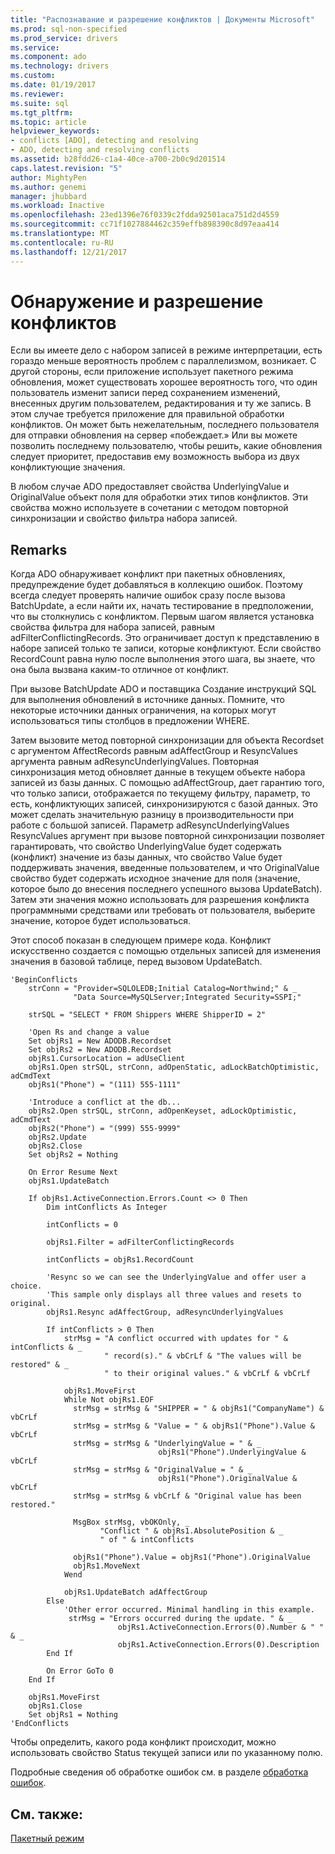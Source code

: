 ```yaml
---
title: "Распознавание и разрешение конфликтов | Документы Microsoft"
ms.prod: sql-non-specified
ms.prod_service: drivers
ms.service: 
ms.component: ado
ms.technology: drivers
ms.custom: 
ms.date: 01/19/2017
ms.reviewer: 
ms.suite: sql
ms.tgt_pltfrm: 
ms.topic: article
helpviewer_keywords:
- conflicts [ADO], detecting and resolving
- ADO, detecting and resolving conflicts
ms.assetid: b28fdd26-c1a4-40ce-a700-2b0c9d201514
caps.latest.revision: "5"
author: MightyPen
ms.author: genemi
manager: jhubbard
ms.workload: Inactive
ms.openlocfilehash: 23ed1396e76f0339c2fdda92501aca751d2d4559
ms.sourcegitcommit: cc71f1027884462c359effb898390c8d97eaa414
ms.translationtype: MT
ms.contentlocale: ru-RU
ms.lasthandoff: 12/21/2017
---
```

# <a name="detecting-and-resolving-conflicts"></a>Обнаружение и разрешение конфликтов
Если вы имеете дело с набором записей в режиме интерпретации, есть гораздо меньше вероятность проблем с параллелизмом, возникает. С другой стороны, если приложение использует пакетного режима обновления, может существовать хорошее вероятность того, что один пользователь изменит записи перед сохранением изменений, внесенных другим пользователем, редактирования и ту же запись. В этом случае требуется приложение для правильной обработки конфликтов. Он может быть нежелательным, последнего пользователя для отправки обновления на сервер «побеждает.» Или вы можете позволить последнему пользователю, чтобы решить, какие обновления следует приоритет, предоставив ему возможность выбора из двух конфликтующие значения.  
  
 В любом случае ADO предоставляет свойства UnderlyingValue и OriginalValue объект поля для обработки этих типов конфликтов. Эти свойства можно используете в сочетании с методом повторной синхронизации и свойство фильтра набора записей.  
  
## <a name="remarks"></a>Remarks  
 Когда ADO обнаруживает конфликт при пакетных обновлениях, предупреждение будет добавляться в коллекцию ошибок. Поэтому всегда следует проверять наличие ошибок сразу после вызова BatchUpdate, а если найти их, начать тестирование в предположении, что вы столкнулись с конфликтом. Первым шагом является установка свойства фильтра для набора записей, равным adFilterConflictingRecords. Это ограничивает доступ к представлению в наборе записей только те записи, которые конфликтуют. Если свойство RecordCount равна нулю после выполнения этого шага, вы знаете, что она была вызвана каким-то отличное от конфликт.  
  
 При вызове BatchUpdate ADO и поставщика Создание инструкций SQL для выполнения обновлений в источнике данных. Помните, что некоторые источники данных ограничения, на которых могут использоваться типы столбцов в предложении WHERE.  
  
 Затем вызовите метод повторной синхронизации для объекта Recordset с аргументом AffectRecords равным adAffectGroup и ResyncValues аргумента равным adResyncUnderlyingValues. Повторная синхронизация метод обновляет данные в текущем объекте набора записей из базы данных. С помощью adAffectGroup, дает гарантию того, что только записи, отображается по текущему фильтру, параметр, то есть, конфликтующих записей, синхронизируются с базой данных. Это может сделать значительную разницу в производительности при работе с большой записей. Параметр adResyncUnderlyingValues ResyncValues аргумент при вызове повторной синхронизации позволяет гарантировать, что свойство UnderlyingValue будет содержать (конфликт) значение из базы данных, что свойство Value будет поддерживать значения, введенные пользователем, и что OriginalValue свойство будет содержать исходное значение для поля (значение, которое было до внесения последнего успешного вызова UpdateBatch). Затем эти значения можно использовать для разрешения конфликта программными средствами или требовать от пользователя, выберите значение, которое будет использоваться.  
  
 Этот способ показан в следующем примере кода. Конфликт искусственно создается с помощью отдельных записей для изменения значения в базовой таблице, перед вызовом UpdateBatch.  
  
```  
'BeginConflicts  
    strConn = "Provider=SQLOLEDB;Initial Catalog=Northwind;" & _  
              "Data Source=MySQLServer;Integrated Security=SSPI;"  
  
    strSQL = "SELECT * FROM Shippers WHERE ShipperID = 2"  
  
    'Open Rs and change a value  
    Set objRs1 = New ADODB.Recordset  
    Set objRs2 = New ADODB.Recordset  
    objRs1.CursorLocation = adUseClient  
    objRs1.Open strSQL, strConn, adOpenStatic, adLockBatchOptimistic, adCmdText  
    objRs1("Phone") = "(111) 555-1111"  
  
    'Introduce a conflict at the db...  
    objRs2.Open strSQL, strConn, adOpenKeyset, adLockOptimistic, adCmdText  
    objRs2("Phone") = "(999) 555-9999"  
    objRs2.Update  
    objRs2.Close  
    Set objRs2 = Nothing  
  
    On Error Resume Next  
    objRs1.UpdateBatch  
  
    If objRs1.ActiveConnection.Errors.Count <> 0 Then  
        Dim intConflicts As Integer  
  
        intConflicts = 0  
  
        objRs1.Filter = adFilterConflictingRecords  
  
        intConflicts = objRs1.RecordCount  
  
        'Resync so we can see the UnderlyingValue and offer user a choice.  
        'This sample only displays all three values and resets to original.  
        objRs1.Resync adAffectGroup, adResyncUnderlyingValues  
  
        If intConflicts > 0 Then  
            strMsg = "A conflict occurred with updates for " & intConflicts & _  
                     " record(s)." & vbCrLf & "The values will be restored" & _  
                     " to their original values." & vbCrLf & vbCrLf  
  
            objRs1.MoveFirst  
            While Not objRs1.EOF  
              strMsg = strMsg & "SHIPPER = " & objRs1("CompanyName") & vbCrLf  
              strMsg = strMsg & "Value = " & objRs1("Phone").Value & vbCrLf  
              strMsg = strMsg & "UnderlyingValue = " & _  
                                 objRs1("Phone").UnderlyingValue & vbCrLf  
              strMsg = strMsg & "OriginalValue = " & _  
                                 objRs1("Phone").OriginalValue & vbCrLf  
              strMsg = strMsg & vbCrLf & "Original value has been restored."  
  
              MsgBox strMsg, vbOKOnly, _  
                    "Conflict " & objRs1.AbsolutePosition & _  
                    " of " & intConflicts  
  
              objRs1("Phone").Value = objRs1("Phone").OriginalValue  
              objRs1.MoveNext  
            Wend  
  
            objRs1.UpdateBatch adAffectGroup  
        Else  
            'Other error occurred. Minimal handling in this example.  
             strMsg = "Errors occurred during the update. " & _  
                        objRs1.ActiveConnection.Errors(0).Number & " " & _  
                        objRs1.ActiveConnection.Errors(0).Description  
        End If  
  
        On Error GoTo 0  
    End If  
  
    objRs1.MoveFirst  
    objRs1.Close  
    Set objRs1 = Nothing  
'EndConflicts  
```  
  
 Чтобы определить, какого рода конфликт происходит, можно использовать свойство Status текущей записи или по указанному полю.  
  
 Подробные сведения об обработке ошибок см. в разделе [обработка ошибок](../../../ado/guide/data/error-handling.md).  
  
## <a name="see-also"></a>См. также:  
 [Пакетный режим](../../../ado/guide/data/batch-mode.md)
